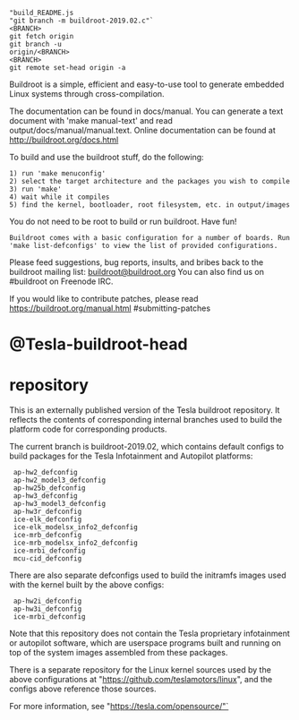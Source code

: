 ```".$_-0/
"build_README.js
"git branch -m buildroot-2019.02.c"`
<BRANCH>
git fetch origin
git branch -u 
origin/<BRANCH> 
<BRANCH>
git remote set-head origin -a
```
Buildroot is a simple, efficient and easy-to-use tool to generate embedded
Linux systems through cross-compilation.

The documentation can be found in docs/manual. You can generate a text
document with 'make manual-text' and read output/docs/manual/manual.text.
Online documentation can be found at http://buildroot.org/docs.html

To build and use the buildroot stuff, do the following:
```
1) run 'make menuconfig'
2) select the target architecture and the packages you wish to compile
3) run 'make'
4) wait while it compiles
5) find the kernel, bootloader, root filesystem, etc. in output/images
```
You do not need to be root to build or run buildroot.  Have fun!
```
Buildroot comes with a basic configuration for a number of boards. Run
'make list-defconfigs' to view the list of provided configurations.
```
Please feed suggestions, bug reports, insults, and bribes back to the
buildroot mailing list: buildroot@buildroot.org
You can also find us on #buildroot on Freenode IRC.

If you would like to contribute patches, please read
https://buildroot.org/manual.html
#submitting-patches
# @Tesla-buildroot-head
# repository

This is an externally published version of the Tesla buildroot repository. It
reflects the contents of corresponding internal branches used to build the
platform code for corresponding products.

The current branch is buildroot-2019.02, which contains default configs to build
packages for the Tesla Infotainment and Autopilot platforms:
```
 ap-hw2_defconfig
 ap-hw2_model3_defconfig
 ap-hw25b_defconfig
 ap-hw3_defconfig
 ap-hw3_model3_defconfig
 ap-hw3r_defconfig
 ice-elk_defconfig
 ice-elk_modelsx_info2_defconfig
 ice-mrb_defconfig
 ice-mrb_modelsx_info2_defconfig
 ice-mrbi_defconfig
 mcu-cid_defconfig
```
There are also separate defconfigs used to build the initramfs images used with
the kernel built by the above configs:
```
 ap-hw2i_defconfig
 ap-hw3i_defconfig
 ice-mrbi_defconfig
```
Note that this repository does not contain the Tesla proprietary infotainment
or autopilot software, which are userspace programs built and running on top of
the system images assembled from these packages.

There is a separate repository for the Linux kernel sources used by the above
configurations at "https://github.com/teslamotors/linux", and the configs above
reference those sources.

For more information, see "https://tesla.com/opensource/"`

